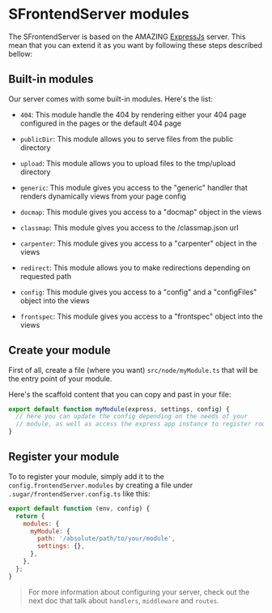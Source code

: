 <!-- This file has been generated using
     the "@coffeekraken/s-markdown-builder" package.
     !!! Do not edit it directly... -->


<!-- body -->

<!--
/**
* @name            Modules
* @namespace       doc.servers
* @type            Markdown
* @platform        md
* @status          stable
* @menu            Documentation / Servers           /doc/servers/modules
*
* @since           2.0.0
* @author    Olivier Bossel <olivier.bossel@gmail.com> (https://coffeekraken.io)
*/
-->

# SFrontendServer modules

The SFrontendServer is based on the AMAZING [ExpressJs](https://expressjs.com/) server. This mean that you can extend it as you want by following these steps described bellow:

## Built-in modules

Our server comes with some built-in modules. Here's the list:


- `404`: This module handle the 404 by rendering either your 404 page configured in the pages or the default 404 page
  
- `publicDir`: This module allows you to serve files from the public directory
  
- `upload`: This module allows you to upload files to the tmp/upload directory
  
- `generic`: This module gives you access to the &quot;generic&quot; handler that renders dynamically views from your page config
  
- `docmap`: This module gives you access to a &quot;docmap&quot; object in the views
  
- `classmap`: This module gives you access to the /classmap.json url
  
- `carpenter`: This module gives you access to a &quot;carpenter&quot; object in the views
  
- `redirect`: This module allows you to make redirections depending on requested path
  
- `config`: This module gives you access to a &quot;config&quot; and a &quot;configFiles&quot; object into the views
  
- `frontspec`: This module gives you access to a &quot;frontspec&quot; object into the views
  
## Create your module

First of all, create a file (where you want) `src/node/myModule.ts` that will be the entry point of your module.

Here's the scaffold content that you can copy and past in your file:

```js
export default function myModule(express, settings, config) {
  // here you can update the config depending on the needs of your
  // module, as well as access the express app instance to register routes, etc...
}

```

## Register your module

To to register your module, simply add it to the `config.frontendServer.modules` by creating a file under `.sugar/frontendServer.config.ts` like this:

```js
export default function (env, config) {
  return {
    modules: {
      myModule: {
        path: '/absolute/path/to/your/module',
        settings: {},
      },
    },
  };
}

```

> For more information about configuring your server, check out the next doc that talk about `handlers`, `middleware` and `routes`.


